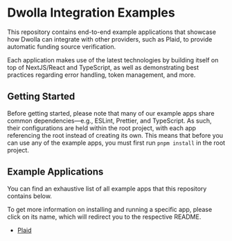 # Dwolla Integration Examples

This repository contains end-to-end example applications that showcase how Dwolla can integrate with other providers, such as Plaid, to provide automatic funding source verification. 

Each application makes use of the latest technologies by building itself on top of NextJS/React and TypeScript, as well as demonstrating best practices regarding error handling, token management, and more.

## Getting Started

Before getting started, please note that many of our example apps share common dependencies—e.g., ESLint, Prettier, and TypeScript. As such, their configurations are held within the root project, with each app referencing the root instead of creating its own. This means that before you can use any of the example apps, you must first run `pnpm install` in the root project.

## Example Applications

You can find an exhaustive list of all example apps that this repository contains below.

To get more information on installing and running a specific app, please click on its name, which will redirect you to the respective README.

* [Plaid](https://github.com/Dwolla/integration-examples/tree/main/packages/plaid-funding-source#readme)